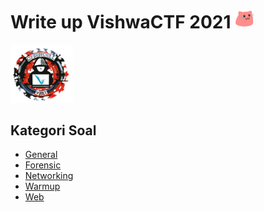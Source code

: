 # Write up VishwaCTF 2021 <img src="https://raw.githubusercontent.com/Herwindams24/writeup/main/images/CatDance.gif" width="30px">

<img src="https://raw.githubusercontent.com/Herwindams24/writeup/main/images/vishwaCTF.png" width="100px">

## Kategori Soal
- <a href="#">General</a>
- <a href="#">Forensic</a>
- <a href="#">Networking</a>
- <a href="#">Warmup</a>
- <a href="#">Web</a>

